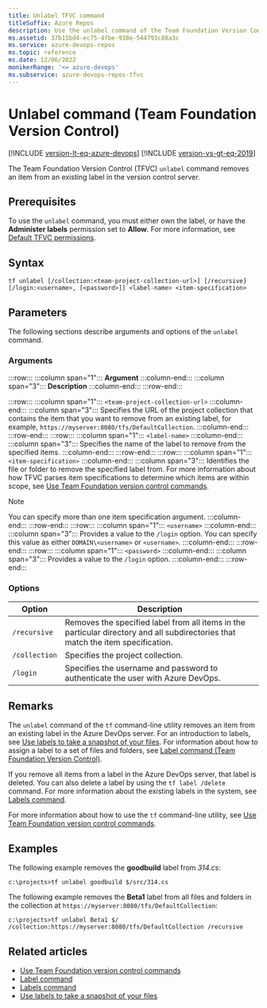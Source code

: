 ```yaml
---
title: Unlabel TFVC command
titleSuffix: Azure Repos
description: Use the unlabel command of the Team Foundation Version Control tf command-line utility to remove an item from an existing label.
ms.assetid: 37b15bd4-ec75-4fbe-938e-544793c88a3c
ms.service: azure-devops-repos
ms.topic: reference
ms.date: 12/06/2022
monikerRange: '<= azure-devops'
ms.subservice: azure-devops-repos-tfvc
---
```



# Unlabel command (Team Foundation Version Control)

[!INCLUDE [version-lt-eq-azure-devops](../../includes/version-lt-eq-azure-devops.md)]
[!INCLUDE [version-vs-gt-eq-2019](../../includes/version-vs-gt-eq-2019.md)]


The Team Foundation Version Control (TFVC) `unlabel` command removes an item from an existing label in the version control server.

## Prerequisites

To use the `unlabel` command, you must either own the label, or have the **Administer labels** permission set to **Allow**. For more information, see [Default TFVC permissions](../../organizations/security/default-tfvc-permissions.md).

## Syntax

```
tf unlabel [/collection:<team-project-collection-url>] [/recursive] [/login:<username>, [<password>]] <label-name> <item-specification>
```

## Parameters

The following sections describe arguments and options of the `unlabel` command.

### Arguments

:::row:::
   :::column span="1":::
   **Argument**
   :::column-end:::
   :::column span="3":::
   **Description**
   :::column-end:::
:::row-end:::

:::row:::
   :::column span="1":::
   `<team-project-collection-url>`
   :::column-end:::
   :::column span="3":::
   Specifies the URL of the project collection that contains the item that you want to remove from an existing label, for example, `https://myserver:8080/tfs/DefaultCollection`.
   :::column-end:::
:::row-end:::
:::row:::
   :::column span="1":::
   `<label-name>`
   :::column-end:::
   :::column span="3":::
   Specifies the name of the label to remove from the specified items.
   :::column-end:::
:::row-end:::
:::row:::
   :::column span="1":::
   `<item-specification>`
   :::column-end:::
   :::column span="3":::
   Identifies the file or folder to remove the specified label from. For more information about how TFVC parses item specifications to determine which items are within scope, see [Use Team Foundation version control commands](use-team-foundation-version-control-commands.md).

   > [!Note]  
   > You can specify more than one item specification argument.
   :::column-end:::
:::row-end:::
:::row:::
   :::column span="1":::
   `<username>`
   :::column-end:::
   :::column span="3":::
   Provides a value to the `/login` option. You can specify this value as either `DOMAIN\<username>` or `<username>`.
   :::column-end:::
:::row-end:::
:::row:::
   :::column span="1":::
   `<password>`
   :::column-end:::
   :::column span="3":::
   Provides a value to the `/login` option.
   :::column-end:::
:::row-end:::

### Options

| Option | Description |
|---|---|
| `/recursive` | Removes the specified label from all items in the particular directory and all subdirectories that match the item specification. |
| `/collection` | Specifies the project collection. |
| `/login` | Specifies the username and password to authenticate the user with Azure DevOps. |

## Remarks

The `unlabel` command of the `tf` command-line utility removes an item from an existing label in the Azure DevOps server. For an introduction to labels, see [Use labels to take a snapshot of your files](use-labels-take-snapshot-your-files.md). For information about how to assign a label to a set of files and folders, see [Label command (Team Foundation Version Control)](label-command-team-foundation-version-control.md).

If you remove all items from a label in the Azure DevOps server, that label is deleted. You can also delete a label by using the `tf label /delete` command. For more information about the existing labels in the system, see [Labels command](labels-command.md).

For more information about how to use the `tf` command-line utility, see [Use Team Foundation version control commands](use-team-foundation-version-control-commands.md).

## Examples

The following example removes the **goodbuild** label from *314.cs*:

```
c:\projects>tf unlabel goodbuild $/src/314.cs
```

The following example removes the **Beta1** label from all files and folders in the collection at `https://myserver:8080/tfs/DefaultCollection`:

```
c:\projects>tf unlabel Beta1 $/ /collection:https://myserver:8080/tfs/DefaultCollection /recursive
```

## Related articles

- [Use Team Foundation version control commands](use-team-foundation-version-control-commands.md)
- [Label command](label-command-team-foundation-version-control.md)
- [Labels command](labels-command.md)
- [Use labels to take a snapshot of your files](use-labels-take-snapshot-your-files.md)
